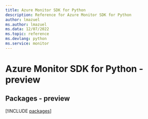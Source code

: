```yaml
---
title: Azure Monitor SDK for Python
description: Reference for Azure Monitor SDK for Python
author: lmazuel
ms.author: lmazuel
ms.data: 12/07/2022
ms.topic: reference
ms.devlang: python
ms.service: monitor
---
```

# Azure Monitor SDK for Python - preview
## Packages - preview
[!INCLUDE [packages](monitor-index.md)]